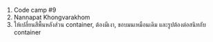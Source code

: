 1. Code camp #9
2. Nannapat Khongvarakhom
3. ให้เปลี่ยนสีพื้นหลังส่วน container, ต้องมีเงา, ขอบมนเหมือนเดิม และรูปต้องต่อสนิทกับ container